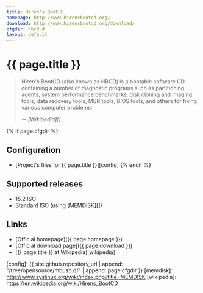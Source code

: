 ```yaml
---
title: Hiren's BootCD
homepage: http://www.hirensbootcd.org/
download: http://www.hirensbootcd.org/download/
cfgdir: hbcd.d
layout: default
---
```


# {{ page.title }}

> Hiren's BootCD (also known as HBCD) is a bootable software CD containing a
> number of diagnostic programs such as partitioning agents, system performance
> benchmarks, disk cloning and imaging tools, data recovery tools, MBR tools,
> BIOS tools, and others for fixing various computer problems.
>
> -- <cite markdown="1">[Wikipedia][]</cite>


{% if page.cfgdir %}
## Configuration

- [Project's files for {{ page.title }}][config]
{% endif %}


## Supported releases

- 15.2 ISO
- Standard ISO (using [MEMDISK][])


## Links

- [Official homepage]({{ page.homepage }})
- [Official download page]({{ page.download }})
- [{{ page.title }} at Wikipedia][wikipedia]


[config]: {{ site.github.repository_url | append: "/tree/opensource/mbusb.d/" | append: page.cfgdir }}
[memdisk]: http://www.syslinux.org/wiki/index.php?title=MEMDISK
[wikipedia]: https://en.wikipedia.org/wiki/Hirens_BootCD
